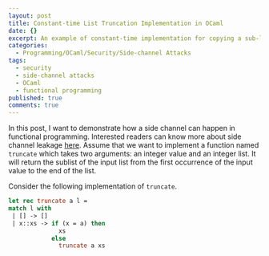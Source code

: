 ```yaml
---
layout: post
title: Constant-time List Truncation Implementation in OCaml
date: {}
excerpt: An example of constant-time implementation for copying a sub-list in OCaml.
categories:
  - Programming/OCaml/Security/Side-channel Attacks
tags:
  - security
  - side-channel attacks
  - OCaml
  - functional programming
published: true
comments: true
---
```

In this post, I want to demonstrate how a side channel can happen in functional programming. Interested readers can know more about side channel leakage [here][1]. Assume that we want to implement a function named `truncate` which takes two arguments: an integer value and an integer list. It will return the sublist of the input list from the first occurrence of the input value to the end of the list.

Consider the following implementation of `truncate`. 

```ocaml
let rec truncate a l =
match l with
 | [] -> []
 | x::xs -> if (x = a) then 
              xs 
            else 
              truncate a xs
```

[1]: https://en.wikipedia.org/wiki/Side-channel_attack